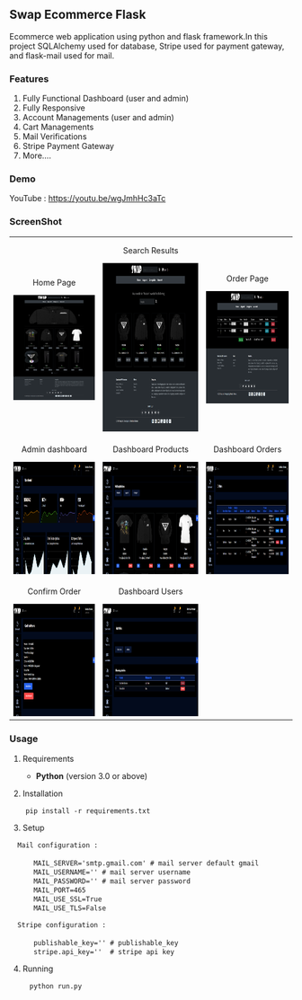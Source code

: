 ## Swap Ecommerce Flask

Ecommerce web application using python and flask framework.In this project SQLAlchemy used for database, Stripe used for payment gateway, and flask-mail used for mail.


### Features

1. Fully Functional Dashboard (user and admin)
2. Fully Responsive
3. Account Managements (user and admin)
4. Cart Managements
5. Mail Verifications
6. Stripe Payment Gateway
7. More....


### Demo 

YouTube : https://youtu.be/wgJmhHc3aTc


### ScreenShot

<table align="center">
    <tr>
        <td align="center">
         <p>Home Page</p>
        <img src="src/static/demos/Home_page.png" alt="Screenshot Home" width="300px" />   
        </td>
        <td align="center">
        <p>Search Results</p>
         <img src="src/static/demos/search.png" alt="Screenshot Search" width="372px" height="300"/>
        </td>
        <td align="center">
           <p>Order Page</p>
           <img src="src/static/demos/customer_carts.png" alt="Screenshot Order" width="300px" height="200"/>
        </td>
    </tr>
    <tr>
        <td align="center">
        	         <p>Admin dashboard</p>
                <img src="src/static/demos/admin_dashboard.png" alt="Screenshot Admin Dashboard" width="300px" height="200"/>
        </td>
        <td align="center">
        	         <p>Dashboard Products</p>
                <img src="src/static/demos/product_dashboard.png" alt="Screenshot Products" width="300px" height="200"/>
        </td>
        <td align="center">
        	         <p>Dashboard Orders</p>
                <img src="src/static/demos/order_dashboard.png" alt="Screenshot Order List" width="300px" height="200"/>
        </td>
    </tr>
    <tr>
        <td align="center">
        	         <p>Confirm Order</p>
                <img src="src/static/demos/confirm_orders.png" alt="Screenshot Confirm Order" width="300px" height="200"/>
        </td>
        <td align="center">
        	         <p>Dashboard Users</p>
                <img src="src/static/demos/admin_users.png" alt="Screenshot Users" width="300px" height="200"/>
        </td>
    </tr>
</table>

### Usage

1. Requirements

    * <strong>Python</strong> (version 3.0 or above)

2. Installation
```
    pip install -r requirements.txt
```

3. Setup
	
```
  Mail configuration : 
  
      MAIL_SERVER='smtp.gmail.com' # mail server default gmail 
      MAIL_USERNAME='' # mail server username
      MAIL_PASSWORD='' # mail server password
      MAIL_PORT=465
      MAIL_USE_SSL=True
      MAIL_USE_TLS=False    
```

```
  Stripe configuration : 
  
      publishable_key='' # publishable_key
      stripe.api_key=''  # stripe api key
```

4. Running
```
     python run.py
```
